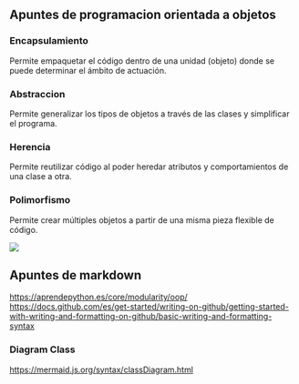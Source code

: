 ## Apuntes de programacion orientada a objetos

### Encapsulamiento 
Permite empaquetar el código dentro de una unidad (objeto) donde se puede determinar el ámbito de actuación.

### Abstraccion
Permite generalizar los tipos de objetos a través de las clases y simplificar el programa.

### Herencia
Permite reutilizar código al poder heredar atributos y comportamientos de una clase a otra.

### Polimorfismo
Permite crear múltiples objetos a partir de una misma pieza flexible de código.

![](https://aprendepython.es/_images/oop.jpg)

## Apuntes de markdown
https://aprendepython.es/core/modularity/oop/
https://docs.github.com/es/get-started/writing-on-github/getting-started-with-writing-and-formatting-on-github/basic-writing-and-formatting-syntax

### Diagram Class
https://mermaid.js.org/syntax/classDiagram.html



